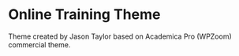 # Online Training Theme

Theme created by Jason Taylor based on Academica Pro (WPZoom) commercial theme.
